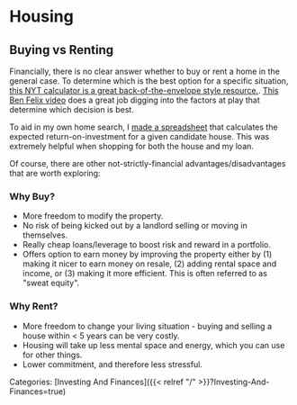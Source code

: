 # Housing

## Buying vs Renting

Financially, there is no clear answer whether to buy or rent a home in the
general case.  To determine which is the best option for a specific situation,
[this NYT calculator is a great back-of-the-envelope style
resource.](https://www.nytimes.com/interactive/2014/upshot/buy-rent-calculator.html).
[This Ben Felix video](https://www.youtube.com/watch?v=Uwl3-jBNEd4) does a
great job digging into the factors at play that determine which decision is
best.

To aid in my own home search, I [made a spreadsheet]() that calculates the
expected return-on-investment for a given candidate house. This was extremely
helpful when shopping for both the house and my loan.


Of course, there are other not-strictly-financial advantages/disadvantages that
are worth exploring:

### Why Buy?

 - More freedom to modify the property.
 - No risk of being kicked out by a landlord selling or moving in themselves.
 - Really cheap loans/leverage to boost risk and reward in a portfolio.
 - Offers option to earn money by improving the property either by (1) making
   it nicer to earn money on resale, (2) adding rental space and income, or (3)
   making it more efficient.  This is often referred to as "sweat equity".

### Why Rent?

 - More freedom to change your living situation - buying and selling a house
   within < 5 years can be very costly.
 - Housing will take up less mental space and energy, which you can use for
   other things.
 - Lower commitment, and therefore less stressful.

Categories: [Investing And Finances]({{< relref "/" >}}?Investing-And-Finances=true)
